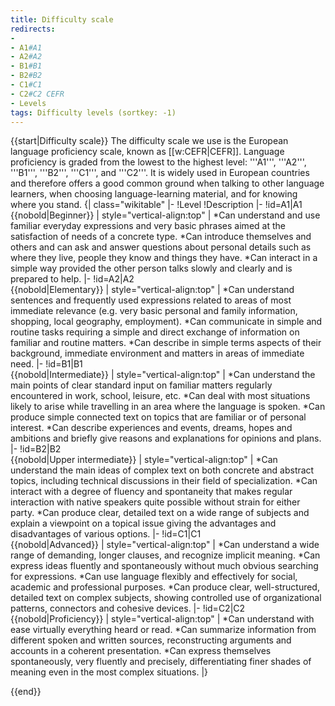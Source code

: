 ```yaml
---
title: Difficulty scale
redirects:
-
- A1#A1
- A2#A2
- B1#B1
- B2#B2
- C1#C1
- C2#C2 CEFR
- Levels
tags: Difficulty levels (sortkey: -1)
---
```


{{start|Difficulty scale}}
The difficulty scale we use is the European language proficiency scale, known as [[w:CEFR|CEFR]]. Language proficiency is graded from the lowest to the highest level: '''A1''', '''A2''', '''B1''', '''B2''', '''C1''', and '''C2'''. It is widely used in European countries and therefore offers a good common ground when talking to other language learners, when choosing language-learning material, and for knowing where you stand.
{| class="wikitable"
|-
!Level
!Description
|-
!id=A1|A1<br>{{nobold|Beginner}}
| style="vertical-align:top" |
*Can understand and use familiar everyday expressions and very basic phrases aimed at the satisfaction of needs of a concrete type.
*Can introduce themselves and others and can ask and answer questions about personal details such as where they live, people they know and things they have.
*Can interact in a simple way provided the other person talks slowly and clearly and is prepared to help.
|-
!id=A2|A2<br>{{nobold|Elementary}}
| style="vertical-align:top" |
*Can understand sentences and frequently used expressions related to areas of most immediate relevance (e.g. very basic personal and family information, shopping, local geography, employment).
*Can communicate in simple and routine tasks requiring a simple and direct exchange of information on familiar and routine matters.
*Can describe in simple terms aspects of their background, immediate environment and matters in areas of immediate need.
|-
!id=B1|B1<br>{{nobold|Intermediate}}
| style="vertical-align:top" |
*Can understand the main points of clear standard input on familiar matters regularly encountered in work, school, leisure, etc.
*Can deal with most situations likely to arise while travelling in an area where the language is spoken.
*Can produce simple connected text on topics that are familiar or of personal interest.
*Can describe experiences and events, dreams, hopes and ambitions and briefly give reasons and explanations for opinions and plans.
|-
!id=B2|B2<br>{{nobold|Upper intermediate}}
| style="vertical-align:top" |
*Can understand the main ideas of complex text on both concrete and abstract topics, including technical discussions in their field of specialization.
*Can interact with a degree of fluency and spontaneity that makes regular interaction with native speakers quite possible without strain for either party.
*Can produce clear, detailed text on a wide range of subjects and explain a viewpoint on a topical issue giving the advantages and disadvantages of various options.
|-
!id=C1|C1<br>{{nobold|Advanced}}
| style="vertical-align:top" |
*Can understand a wide range of demanding, longer clauses, and recognize implicit meaning.
*Can express ideas fluently and spontaneously without much obvious searching for expressions.
*Can use language flexibly and effectively for social, academic and professional purposes.
*Can produce clear, well-structured, detailed text on complex subjects, showing controlled use of organizational patterns, connectors and cohesive devices.
|-
!id=C2|C2<br>{{nobold|Proficiency}}
| style="vertical-align:top" |
*Can understand with ease virtually everything heard or read.
*Can summarize information from different spoken and written sources, reconstructing arguments and accounts in a coherent presentation.
*Can express themselves spontaneously, very fluently and precisely, differentiating finer shades of meaning even in the most complex situations.
|}

{{end}}

<!--{{ccbysa}}-->